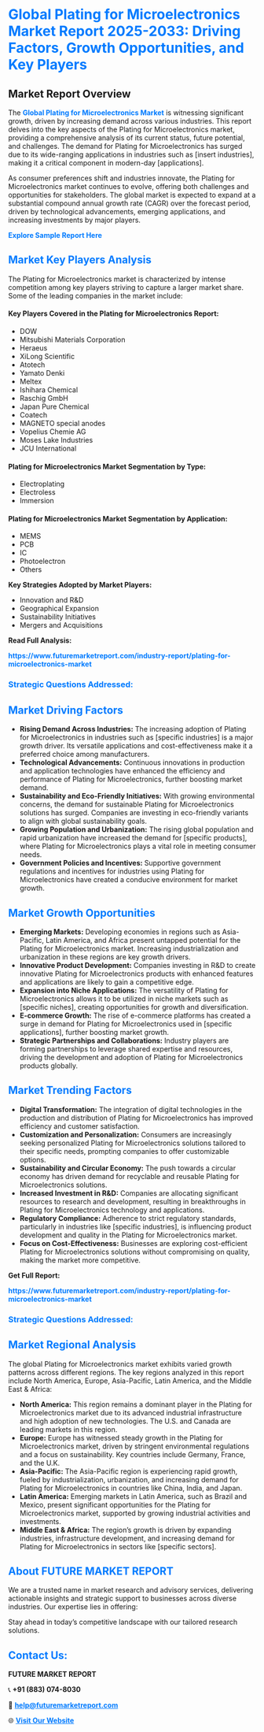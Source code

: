 <h1 style="color: #007BFF;">Global Plating for Microelectronics Market Report 2025-2033: Driving Factors, Growth Opportunities, and Key Players</h1>

<section id="overview">
<h2>Market Report Overview</h2>
<p>The <a href="https://www.futuremarketreport.com/industry-report/plating-for-microelectronics-market" style="color: #007BFF; text-decoration: none;"><strong>Global Plating for Microelectronics Market</strong></a> is witnessing significant growth, driven by increasing demand across various industries. This report delves into the key aspects of the Plating for Microelectronics market, providing a comprehensive analysis of its current status, future potential, and challenges. The demand for Plating for Microelectronics has surged due to its wide-ranging applications in industries such as [insert industries], making it a critical component in modern-day [applications].</p>
<p>As consumer preferences shift and industries innovate, the Plating for Microelectronics market continues to evolve, offering both challenges and opportunities for stakeholders. The global market is expected to expand at a substantial compound annual growth rate (CAGR) over the forecast period, driven by technological advancements, emerging applications, and increasing investments by major players.</p>
</section>

<section id="overview">
<p><a href="https://www.futuremarketreport.com/request-sample/reportId=92039" style="color: #007BFF; text-decoration: none;"><strong>Explore Sample Report Here</strong></a></p>
</section>

<section id="key-players">
<h2 style="color: #007BFF;">Market Key Players Analysis</h2>
<p>The Plating for Microelectronics market is characterized by intense competition among key players striving to capture a larger market share. Some of the leading companies in the market include:</p>
<h4>Key Players Covered in the Plating for Microelectronics Report:</h4>
<ul><li>DOW</li><li>Mitsubishi Materials Corporation</li><li>Heraeus</li><li>XiLong Scientific</li><li>Atotech</li><li>Yamato Denki</li><li>Meltex</li><li>Ishihara Chemical</li><li>Raschig GmbH</li><li>Japan Pure Chemical</li><li>Coatech</li><li>MAGNETO special anodes</li><li>Vopelius Chemie AG</li><li>Moses Lake Industries</li><li>JCU International</li></ul>
<h4>Plating for Microelectronics Market Segmentation by Type:</h4>
<ul><li>Electroplating</li><li>Electroless</li><li>Immersion</li></ul>

<h4>Plating for Microelectronics Market Segmentation by Application:</h4>
<ul><li>MEMS</li><li>PCB</li><li>IC</li><li>Photoelectron</li><li>Others</li></ul>
<p><strong>Key Strategies Adopted by Market Players:</strong></p>
<ul>
<li>Innovation and R&D</li>
<li>Geographical Expansion</li>
<li>Sustainability Initiatives</li>
<li>Mergers and Acquisitions</li>
</ul>
</section>

<section>
<p><strong>Read Full Analysis: </strong></p><a href="https://www.futuremarketreport.com/industry-report/plating-for-microelectronics-market" style="color: #007BFF; text-decoration: none;"><strong>https://www.futuremarketreport.com/industry-report/plating-for-microelectronics-market</strong></a>
<h3 style="color: #007BFF;">Strategic Questions Addressed:</h3>
</section>

<section id="driving-factors">
<h2 style="color: #007BFF;">Market Driving Factors</h2>
<ul>
<li><strong>Rising Demand Across Industries:</strong> The increasing adoption of Plating for Microelectronics in industries such as [specific industries] is a major growth driver. Its versatile applications and cost-effectiveness make it a preferred choice among manufacturers.</li>
<li><strong>Technological Advancements:</strong> Continuous innovations in production and application technologies have enhanced the efficiency and performance of Plating for Microelectronics, further boosting market demand.</li>
<li><strong>Sustainability and Eco-Friendly Initiatives:</strong> With growing environmental concerns, the demand for sustainable Plating for Microelectronics solutions has surged. Companies are investing in eco-friendly variants to align with global sustainability goals.</li>
<li><strong>Growing Population and Urbanization:</strong> The rising global population and rapid urbanization have increased the demand for [specific products], where Plating for Microelectronics plays a vital role in meeting consumer needs.</li>
<li><strong>Government Policies and Incentives:</strong> Supportive government regulations and incentives for industries using Plating for Microelectronics have created a conducive environment for market growth.</li>
</ul>
</section>

<section id="growth-opportunities">
<h2 style="color: #007BFF;">Market Growth Opportunities</h2>
<ul>
<li><strong>Emerging Markets:</strong> Developing economies in regions such as Asia-Pacific, Latin America, and Africa present untapped potential for the Plating for Microelectronics market. Increasing industrialization and urbanization in these regions are key growth drivers.</li>
<li><strong>Innovative Product Development:</strong> Companies investing in R&D to create innovative Plating for Microelectronics products with enhanced features and applications are likely to gain a competitive edge.</li>
<li><strong>Expansion into Niche Applications:</strong> The versatility of Plating for Microelectronics allows it to be utilized in niche markets such as [specific niches], creating opportunities for growth and diversification.</li>
<li><strong>E-commerce Growth:</strong> The rise of e-commerce platforms has created a surge in demand for Plating for Microelectronics used in [specific applications], further boosting market growth.</li>
<li><strong>Strategic Partnerships and Collaborations:</strong> Industry players are forming partnerships to leverage shared expertise and resources, driving the development and adoption of Plating for Microelectronics products globally.</li>
</ul>
</section>

<section id="trending-factors">
<h2 style="color: #007BFF;">Market Trending Factors</h2>
<ul>
<li><strong>Digital Transformation:</strong> The integration of digital technologies in the production and distribution of Plating for Microelectronics has improved efficiency and customer satisfaction.</li>
<li><strong>Customization and Personalization:</strong> Consumers are increasingly seeking personalized Plating for Microelectronics solutions tailored to their specific needs, prompting companies to offer customizable options.</li>
<li><strong>Sustainability and Circular Economy:</strong> The push towards a circular economy has driven demand for recyclable and reusable Plating for Microelectronics solutions.</li>
<li><strong>Increased Investment in R&D:</strong> Companies are allocating significant resources to research and development, resulting in breakthroughs in Plating for Microelectronics technology and applications.</li>
<li><strong>Regulatory Compliance:</strong> Adherence to strict regulatory standards, particularly in industries like [specific industries], is influencing product development and quality in the Plating for Microelectronics market.</li>
<li><strong>Focus on Cost-Effectiveness:</strong> Businesses are exploring cost-efficient Plating for Microelectronics solutions without compromising on quality, making the market more competitive.</li>
</ul>
</section>

<section>
<p><strong>Get Full Report: </strong></p><a href="https://www.futuremarketreport.com/industry-report/plating-for-microelectronics-market" style="color: #007BFF; text-decoration: none;"><strong>https://www.futuremarketreport.com/industry-report/plating-for-microelectronics-market</strong></a>
<h3 style="color: #007BFF;">Strategic Questions Addressed:</h3>
</section>


<section id="regional-analysis">
<h2 style="color: #007BFF;">Market Regional Analysis</h2>
<p>The global Plating for Microelectronics market exhibits varied growth patterns across different regions. The key regions analyzed in this report include North America, Europe, Asia-Pacific, Latin America, and the Middle East & Africa:</p>
<ul>
<li><strong>North America:</strong> This region remains a dominant player in the Plating for Microelectronics market due to its advanced industrial infrastructure and high adoption of new technologies. The U.S. and Canada are leading markets in this region.</li>
<li><strong>Europe:</strong> Europe has witnessed steady growth in the Plating for Microelectronics market, driven by stringent environmental regulations and a focus on sustainability. Key countries include Germany, France, and the U.K.</li>
<li><strong>Asia-Pacific:</strong> The Asia-Pacific region is experiencing rapid growth, fueled by industrialization, urbanization, and increasing demand for Plating for Microelectronics in countries like China, India, and Japan.</li>
<li><strong>Latin America:</strong> Emerging markets in Latin America, such as Brazil and Mexico, present significant opportunities for the Plating for Microelectronics market, supported by growing industrial activities and investments.</li>
<li><strong>Middle East & Africa:</strong> The region’s growth is driven by expanding industries, infrastructure development, and increasing demand for Plating for Microelectronics in sectors like [specific sectors].</li>
</ul>
</section>

<footer>
<h2 style="color: #007BFF;">About FUTURE MARKET REPORT</h2>
<p>We are a trusted name in market research and advisory services, delivering actionable insights and strategic support to businesses across diverse industries. Our expertise lies in offering:</p>

<p>Stay ahead in today’s competitive landscape with our tailored research solutions.</p>

<h2 style="color: #007BFF;">Contact Us:</h2>
<p><strong>FUTURE MARKET REPORT</strong></p>
<p>📞 <strong>+91 (883) 074-8030</strong></p>
<p>📧 <strong><a href="mailto:help@futuremarketreport.com" style="color: #007BFF;">help@futuremarketreport.com</a></strong></p>
<p>🌐 <strong><a href="https://www.futuremarketreport.com/" style="color: #007BFF;">Visit Our Website</a></strong></p>
</footer>